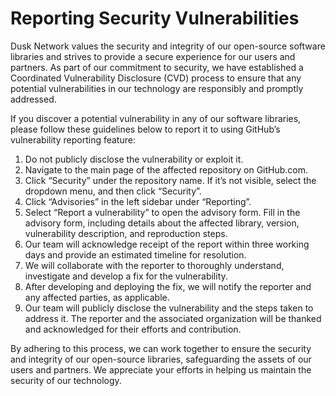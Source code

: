 # Reporting Security Vulnerabilities
Dusk Network values the security and integrity of our open-source software libraries and strives to provide a secure experience for our users and partners. As part of our commitment to security, we have established a Coordinated Vulnerability Disclosure (CVD) process to ensure that any potential vulnerabilities in our technology are responsibly and promptly addressed.

If you discover a potential vulnerability in any of our software libraries, please follow these guidelines below to report it to using GitHub’s vulnerability reporting feature:

1. Do not publicly disclose the vulnerability or exploit it.
2. Navigate to the main page of the affected repository on GitHub.com.
3. Click “Security” under the repository name. If it’s not visible, select the dropdown menu, and then click “Security”.
4. Click “Advisories” in the left sidebar under “Reporting”.
5. Select “Report a vulnerability” to open the advisory form. Fill in the advisory form, including details about the affected library, version, vulnerability description, and reproduction steps.
6. Our team will acknowledge receipt of the report within three working days and provide an estimated timeline for resolution.
7. We will collaborate with the reporter to thoroughly understand, investigate and develop a fix for the vulnerability.
8. After developing and deploying the fix, we will notify the reporter and any affected parties, as applicable.
9. Our team will publicly disclose the vulnerability and the steps taken to address it. The reporter and the associated organization will be thanked and acknowledged for their efforts and contribution.

By adhering to this process, we can work together to ensure the security and integrity of our open-source libraries, safeguarding the assets of our users and partners. We appreciate your efforts in helping us maintain the security of our technology.
